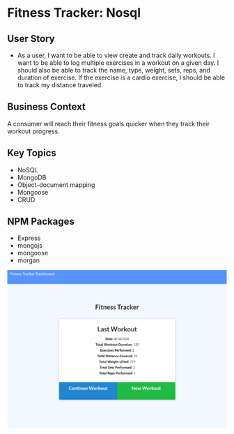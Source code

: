 # Fitness Tracker: Nosql


## User Story

* As a user, I want to be able to view create and track daily workouts. I want to be able to log multiple exercises in a workout on a given day. I should also be able to track the name, type, weight, sets, reps, and duration of exercise. If the exercise is a cardio exercise, I should be able to track my distance traveled.

## Business Context

A consumer will reach their fitness goals quicker when they track their workout progress.


## Key Topics 
* NoSQL 
* MongoDB
* Object-document mapping
* Mongoose
* CRUD

## NPM Packages
* Express 
* mongojs 
* mongoose 
* morgan 

<img src="/demo.jpg">
